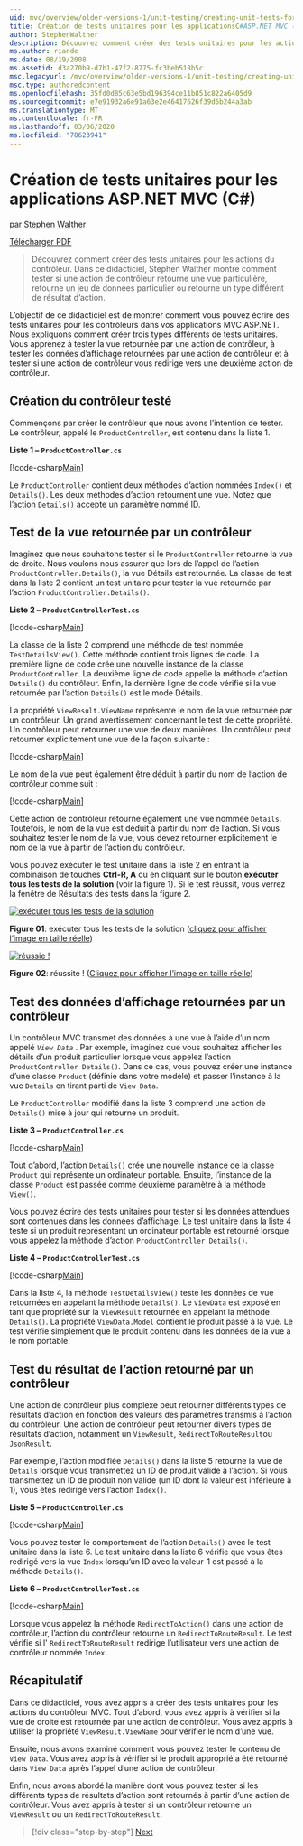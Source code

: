 ```yaml
---
uid: mvc/overview/older-versions-1/unit-testing/creating-unit-tests-for-asp-net-mvc-applications-cs
title: Création de tests unitaires pour les applicationsC#ASP.NET MVC () | Microsoft Docs
author: StephenWalther
description: Découvrez comment créer des tests unitaires pour les actions du contrôleur. Dans ce didacticiel, Stephen Walther montre comment tester si une action de contrôleur retourne un parti...
ms.author: riande
ms.date: 08/19/2008
ms.assetid: d3a270b9-d7b1-47f2-8775-fc3beb518b5c
msc.legacyurl: /mvc/overview/older-versions-1/unit-testing/creating-unit-tests-for-asp-net-mvc-applications-cs
msc.type: authoredcontent
ms.openlocfilehash: 35fd0d85c63e5bd196394ce11b851c822a6405d9
ms.sourcegitcommit: e7e91932a6e91a63e2e46417626f39d6b244a3ab
ms.translationtype: MT
ms.contentlocale: fr-FR
ms.lasthandoff: 03/06/2020
ms.locfileid: "78623941"
---
```

# <a name="creating-unit-tests-for-aspnet-mvc-applications-c"></a>Création de tests unitaires pour les applications ASP.NET MVC (C#)

par [Stephen Walther](https://github.com/StephenWalther)

[Télécharger PDF](https://download.microsoft.com/download/8/4/8/84843d8d-1575-426c-bcb5-9d0c42e51416/ASPNET_MVC_Tutorial_07_CS.pdf)

> Découvrez comment créer des tests unitaires pour les actions du contrôleur. Dans ce didacticiel, Stephen Walther montre comment tester si une action de contrôleur retourne une vue particulière, retourne un jeu de données particulier ou retourne un type différent de résultat d’action.

L’objectif de ce didacticiel est de montrer comment vous pouvez écrire des tests unitaires pour les contrôleurs dans vos applications MVC ASP.NET. Nous expliquons comment créer trois types différents de tests unitaires. Vous apprenez à tester la vue retournée par une action de contrôleur, à tester les données d’affichage retournées par une action de contrôleur et à tester si une action de contrôleur vous redirige vers une deuxième action de contrôleur.

## <a name="creating-the-controller-under-test"></a>Création du contrôleur testé

Commençons par créer le contrôleur que nous avons l’intention de tester. Le contrôleur, appelé le `ProductController`, est contenu dans la liste 1.

**Liste 1 – `ProductController.cs`**

[!code-csharp[Main](creating-unit-tests-for-asp-net-mvc-applications-cs/samples/sample1.cs)]

Le `ProductController` contient deux méthodes d’action nommées `Index()` et `Details()`. Les deux méthodes d’action retournent une vue. Notez que l’action `Details()` accepte un paramètre nommé ID.

## <a name="testing-the-view-returned-by-a-controller"></a>Test de la vue retournée par un contrôleur

Imaginez que nous souhaitons tester si le `ProductController` retourne la vue de droite. Nous voulons nous assurer que lors de l’appel de l’action `ProductController.Details()`, la vue Détails est retournée. La classe de test dans la liste 2 contient un test unitaire pour tester la vue retournée par l’action `ProductController.Details()`.

**Liste 2 – `ProductControllerTest.cs`**

[!code-csharp[Main](creating-unit-tests-for-asp-net-mvc-applications-cs/samples/sample2.cs)]

La classe de la liste 2 comprend une méthode de test nommée `TestDetailsView()`. Cette méthode contient trois lignes de code. La première ligne de code crée une nouvelle instance de la classe `ProductController`. La deuxième ligne de code appelle la méthode d’action `Details()` du contrôleur. Enfin, la dernière ligne de code vérifie si la vue retournée par l’action `Details()` est le mode Détails.

La propriété `ViewResult.ViewName` représente le nom de la vue retournée par un contrôleur. Un grand avertissement concernant le test de cette propriété. Un contrôleur peut retourner une vue de deux manières. Un contrôleur peut retourner explicitement une vue de la façon suivante :

[!code-csharp[Main](creating-unit-tests-for-asp-net-mvc-applications-cs/samples/sample3.cs)]

Le nom de la vue peut également être déduit à partir du nom de l’action de contrôleur comme suit :

[!code-csharp[Main](creating-unit-tests-for-asp-net-mvc-applications-cs/samples/sample4.cs)]

Cette action de contrôleur retourne également une vue nommée `Details`. Toutefois, le nom de la vue est déduit à partir du nom de l’action. Si vous souhaitez tester le nom de la vue, vous devez retourner explicitement le nom de la vue à partir de l’action du contrôleur.

Vous pouvez exécuter le test unitaire dans la liste 2 en entrant la combinaison de touches **Ctrl-R, A** ou en cliquant sur le bouton **exécuter tous les tests de la solution** (voir la figure 1). Si le test réussit, vous verrez la fenêtre de Résultats des tests dans la figure 2.

[![exécuter tous les tests de la solution](creating-unit-tests-for-asp-net-mvc-applications-cs/_static/image2.png)](creating-unit-tests-for-asp-net-mvc-applications-cs/_static/image1.png)

**Figure 01**: exécuter tous les tests de la solution ([cliquez pour afficher l’image en taille réelle](creating-unit-tests-for-asp-net-mvc-applications-cs/_static/image3.png))

[![réussie !](creating-unit-tests-for-asp-net-mvc-applications-cs/_static/image5.png)](creating-unit-tests-for-asp-net-mvc-applications-cs/_static/image4.png)

**Figure 02**: réussite ! ([Cliquez pour afficher l’image en taille réelle](creating-unit-tests-for-asp-net-mvc-applications-cs/_static/image6.png))

## <a name="testing-the-view-data-returned-by-a-controller"></a>Test des données d’affichage retournées par un contrôleur

Un contrôleur MVC transmet des données à une vue à l’aide d’un nom appelé *`View Data`* . Par exemple, imaginez que vous souhaitez afficher les détails d’un produit particulier lorsque vous appelez l’action `ProductController Details()`. Dans ce cas, vous pouvez créer une instance d’une classe `Product` (définie dans votre modèle) et passer l’instance à la vue `Details` en tirant parti de `View Data`.

Le `ProductController` modifié dans la liste 3 comprend une action de `Details()` mise à jour qui retourne un produit.

**Liste 3 – `ProductController.cs`**

[!code-csharp[Main](creating-unit-tests-for-asp-net-mvc-applications-cs/samples/sample5.cs)]

Tout d’abord, l’action `Details()` crée une nouvelle instance de la classe `Product` qui représente un ordinateur portable. Ensuite, l’instance de la classe `Product` est passée comme deuxième paramètre à la méthode `View()`.

Vous pouvez écrire des tests unitaires pour tester si les données attendues sont contenues dans les données d’affichage. Le test unitaire dans la liste 4 teste si un produit représentant un ordinateur portable est retourné lorsque vous appelez la méthode d’action `ProductController Details()`.

**Liste 4 – `ProductControllerTest.cs`**

[!code-csharp[Main](creating-unit-tests-for-asp-net-mvc-applications-cs/samples/sample6.cs)]

Dans la liste 4, la méthode `TestDetailsView()` teste les données de vue retournées en appelant la méthode `Details()`. Le `ViewData` est exposé en tant que propriété sur la `ViewResult` retournée en appelant la méthode `Details()`. La propriété `ViewData.Model` contient le produit passé à la vue. Le test vérifie simplement que le produit contenu dans les données de la vue a le nom portable.

## <a name="testing-the-action-result-returned-by-a-controller"></a>Test du résultat de l’action retourné par un contrôleur

Une action de contrôleur plus complexe peut retourner différents types de résultats d’action en fonction des valeurs des paramètres transmis à l’action du contrôleur. Une action de contrôleur peut retourner divers types de résultats d’action, notamment un `ViewResult`, `RedirectToRouteResult`ou `JsonResult`.

Par exemple, l’action modifiée `Details()` dans la liste 5 retourne la vue de `Details` lorsque vous transmettez un ID de produit valide à l’action. Si vous transmettez un ID de produit non valide (un ID dont la valeur est inférieure à 1), vous êtes redirigé vers l’action `Index()`.

**Liste 5 – `ProductController.cs`**

[!code-csharp[Main](creating-unit-tests-for-asp-net-mvc-applications-cs/samples/sample7.cs)]

Vous pouvez tester le comportement de l’action `Details()` avec le test unitaire dans la liste 6. Le test unitaire dans la liste 6 vérifie que vous êtes redirigé vers la vue `Index` lorsqu’un ID avec la valeur-1 est passé à la méthode `Details()`.

**Liste 6 – `ProductControllerTest.cs`**

[!code-csharp[Main](creating-unit-tests-for-asp-net-mvc-applications-cs/samples/sample8.cs)]

Lorsque vous appelez la méthode `RedirectToAction()` dans une action de contrôleur, l’action du contrôleur retourne un `RedirectToRouteResult`. Le test vérifie si l' `RedirectToRouteResult` redirige l’utilisateur vers une action de contrôleur nommée `Index`.

## <a name="summary"></a>Récapitulatif

Dans ce didacticiel, vous avez appris à créer des tests unitaires pour les actions du contrôleur MVC. Tout d’abord, vous avez appris à vérifier si la vue de droite est retournée par une action de contrôleur. Vous avez appris à utiliser la propriété `ViewResult.ViewName` pour vérifier le nom d’une vue.

Ensuite, nous avons examiné comment vous pouvez tester le contenu de `View Data`. Vous avez appris à vérifier si le produit approprié a été retourné dans `View Data` après l’appel d’une action de contrôleur.

Enfin, nous avons abordé la manière dont vous pouvez tester si les différents types de résultats d’action sont retournés à partir d’une action de contrôleur. Vous avez appris à tester si un contrôleur retourne un `ViewResult` ou un `RedirectToRouteResult`.

> [!div class="step-by-step"]
> [Next](creating-unit-tests-for-asp-net-mvc-applications-vb.md)
